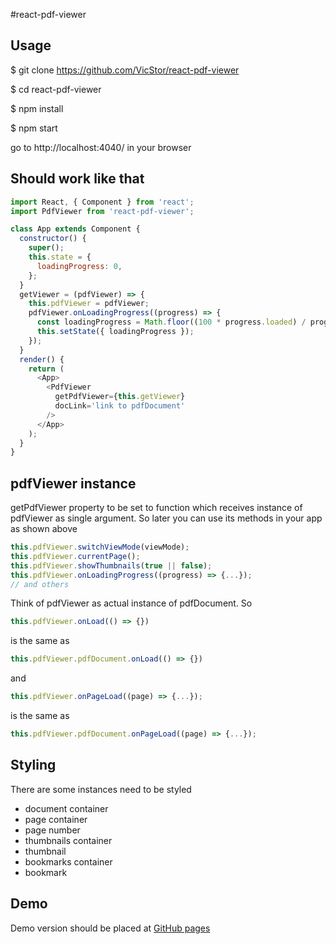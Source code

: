 #react-pdf-viewer

Usage
-----

$ git clone https://github.com/VicStor/react-pdf-viewer

$ cd react-pdf-viewer

$ npm install

$ npm start

go to http://localhost:4040/ in your browser

Should work like that
-----
```js
import React, { Component } from 'react';
import PdfViewer from 'react-pdf-viewer';

class App extends Component {
  constructor() {
    super();
    this.state = {
      loadingProgress: 0,
    };
  }
  getViewer = (pdfViewer) => {
    this.pdfViewer = pdfViewer;
    pdfViewer.onLoadingProgress((progress) => {
      const loadingProgress = Math.floor((100 * progress.loaded) / progress.total);
      this.setState({ loadingProgress });
    });
  }
  render() {
    return (
      <App>
        <PdfViewer
          getPdfViewer={this.getViewer}
          docLink='link to pdfDocument'
        />
      </App>
    );
  }
}
```
pdfViewer instance
-----
getPdfViewer property to be set to function which receives instance of pdfViewer as single argument.
So later you can use its methods in your app as shown above
```js
this.pdfViewer.switchViewMode(viewMode);
this.pdfViewer.currentPage();
this.pdfViewer.showThumbnails(true || false);
this.pdfViewer.onLoadingProgress((progress) => {...});
// and others
```
Think of pdfViewer as actual instance of pdfDocument.
So
```js
this.pdfViewer.onLoad(() => {})
```
is the same as
```js
this.pdfViewer.pdfDocument.onLoad(() => {})
```
and
```js
this.pdfViewer.onPageLoad((page) => {...});
```
is the same as
```js
this.pdfViewer.pdfDocument.onPageLoad((page) => {...});
```
Styling
-----
There are some instances need to be styled
- document container
- page container
- page number
- thumbnails container
- thumbnail
- bookmarks container
- bookmark

Demo
-----
Demo version should be placed at [GitHub pages](https://pages.github.com/)
